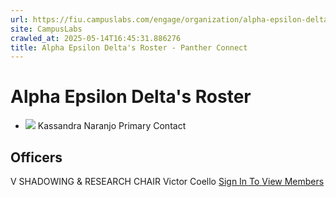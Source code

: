 ```yaml
---
url: https://fiu.campuslabs.com/engage/organization/alpha-epsilon-delta/roster
site: CampusLabs
crawled_at: 2025-05-14T16:45:31.886276
title: Alpha Epsilon Delta's Roster - Panther Connect
---
```


#  Alpha Epsilon Delta's Roster 
  * ![](https://se-images.campuslabs.com/clink/images/8a3afc7d-810b-47f4-bb1d-b59a3924c1abf055c73a-6b66-4ddf-bff0-c5256bba893a.jpg?preset=small-sq)
Kassandra Naranjo
Primary Contact


##  Officers 
V
SHADOWING & RESEARCH CHAIR
Victor Coello
[Sign In To View Members](https://fiu.campuslabs.com/engage/account/login?returnUrl=/engage/organization/alpha-epsilon-delta/roster)
